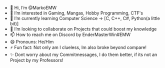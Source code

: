 - 👋 Hi, I’m @MarkoEMW
- 👀 I’m interested in Gaming, Mangas, Hobby Programming, CTF's
- 🌱 I’m currently learning Computer Science -> [C, C++, C#, Python(a little bit)]
- 💞️ I’m looking to collaborate on Projects that could boost my knowledge
- 📫 How to reach me on Discord by EnderMasterWin#EMW
- 😄 Pronouns: He/Him
- ⚡ Fun fact: Not only am I clueless, Im also broke beyond compare!
- ✨ Dont worry about my Commitmessages, I do them better, if its not an Project by my Professors! 
<!---
MarkoEMW/MarkoEMW is a ✨ special ✨ repository because its `README.md` (this file) appears on your GitHub profile.
You can click the Preview link to take a look at your changes.
--->
